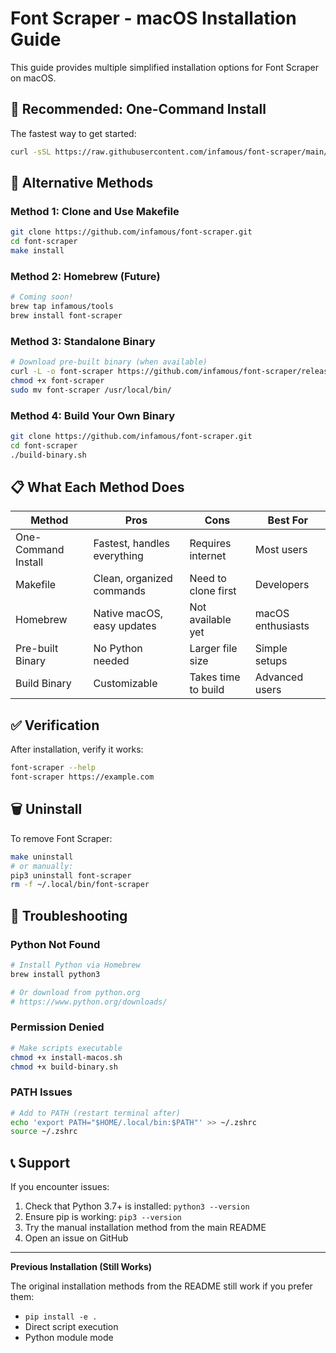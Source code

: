 # Font Scraper - macOS Installation Guide

This guide provides multiple simplified installation options for Font Scraper on macOS.

## 🚀 Recommended: One-Command Install

The fastest way to get started:

```bash
curl -sSL https://raw.githubusercontent.com/infamous/font-scraper/main/install-macos.sh | bash
```

## 🔧 Alternative Methods

### Method 1: Clone and Use Makefile
```bash
git clone https://github.com/infamous/font-scraper.git
cd font-scraper
make install
```

### Method 2: Homebrew (Future)
```bash
# Coming soon!
brew tap infamous/tools
brew install font-scraper
```

### Method 3: Standalone Binary
```bash
# Download pre-built binary (when available)
curl -L -o font-scraper https://github.com/infamous/font-scraper/releases/latest/download/font-scraper-macos
chmod +x font-scraper
sudo mv font-scraper /usr/local/bin/
```

### Method 4: Build Your Own Binary
```bash
git clone https://github.com/infamous/font-scraper.git
cd font-scraper
./build-binary.sh
```

## 📋 What Each Method Does

| Method | Pros | Cons | Best For |
|--------|------|------|----------|
| One-Command Install | Fastest, handles everything | Requires internet | Most users |
| Makefile | Clean, organized commands | Need to clone first | Developers |
| Homebrew | Native macOS, easy updates | Not available yet | macOS enthusiasts |
| Pre-built Binary | No Python needed | Larger file size | Simple setups |
| Build Binary | Customizable | Takes time to build | Advanced users |

## ✅ Verification

After installation, verify it works:

```bash
font-scraper --help
font-scraper https://example.com
```

## 🗑️ Uninstall

To remove Font Scraper:

```bash
make uninstall
# or manually:
pip3 uninstall font-scraper
rm -f ~/.local/bin/font-scraper
```

## 🚨 Troubleshooting

### Python Not Found
```bash
# Install Python via Homebrew
brew install python3

# Or download from python.org
# https://www.python.org/downloads/
```

### Permission Denied
```bash
# Make scripts executable
chmod +x install-macos.sh
chmod +x build-binary.sh
```

### PATH Issues
```bash
# Add to PATH (restart terminal after)
echo 'export PATH="$HOME/.local/bin:$PATH"' >> ~/.zshrc
source ~/.zshrc
```

## 📞 Support

If you encounter issues:
1. Check that Python 3.7+ is installed: `python3 --version`
2. Ensure pip is working: `pip3 --version`
3. Try the manual installation method from the main README
4. Open an issue on GitHub

---

**Previous Installation (Still Works)**

The original installation methods from the README still work if you prefer them:
- `pip install -e .`
- Direct script execution
- Python module mode